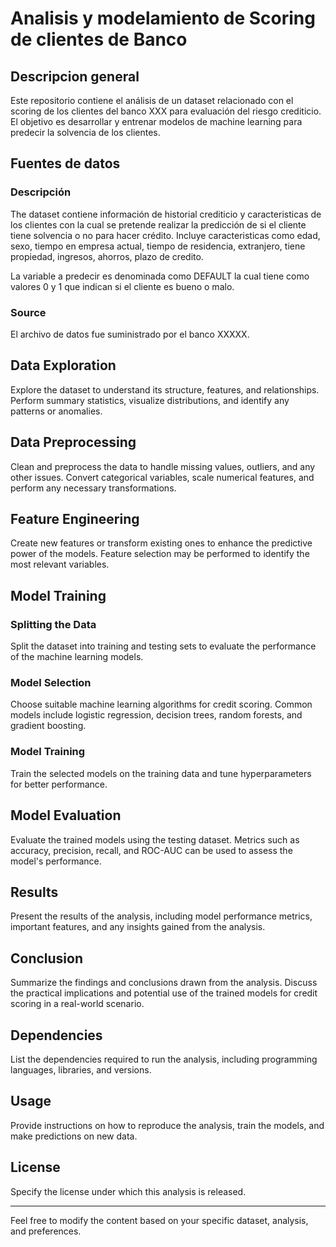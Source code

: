 # Analisis y modelamiento de Scoring de clientes de Banco

## Descripcion general

Este repositorio contiene el análisis de un dataset relacionado con el scoring de los clientes del banco XXX para evaluación del riesgo crediticio.   El objetivo es desarrollar y entrenar modelos de machine learning para predecir la solvencia de los clientes.

## Fuentes de datos

### Descripción

The dataset contiene información de historial crediticio y caracteristicas de los clientes con la cual se pretende realizar la predicción de si el cliente tiene solvencia o no para hacer crédito.  Incluye caracteristicas como edad, sexo, tiempo en empresa actual, tiempo de residencia, extranjero, tiene propiedad, ingresos, ahorros, plazo de credito. 

La variable a predecir es denominada como DEFAULT la cual tiene como valores 0 y 1 que indican si el cliente es bueno o malo.

### Source

El archivo de datos fue suministrado por el banco XXXXX.

## Data Exploration

Explore the dataset to understand its structure, features, and relationships. Perform summary statistics, visualize distributions, and identify any patterns or anomalies.

## Data Preprocessing

Clean and preprocess the data to handle missing values, outliers, and any other issues. Convert categorical variables, scale numerical features, and perform any necessary transformations.

## Feature Engineering

Create new features or transform existing ones to enhance the predictive power of the models. Feature selection may be performed to identify the most relevant variables.

## Model Training

### Splitting the Data

Split the dataset into training and testing sets to evaluate the performance of the machine learning models.

### Model Selection

Choose suitable machine learning algorithms for credit scoring. Common models include logistic regression, decision trees, random forests, and gradient boosting.

### Model Training

Train the selected models on the training data and tune hyperparameters for better performance.

## Model Evaluation

Evaluate the trained models using the testing dataset. Metrics such as accuracy, precision, recall, and ROC-AUC can be used to assess the model's performance.

## Results

Present the results of the analysis, including model performance metrics, important features, and any insights gained from the analysis.

## Conclusion

Summarize the findings and conclusions drawn from the analysis. Discuss the practical implications and potential use of the trained models for credit scoring in a real-world scenario.

## Dependencies

List the dependencies required to run the analysis, including programming languages, libraries, and versions.

## Usage

Provide instructions on how to reproduce the analysis, train the models, and make predictions on new data.

## License

Specify the license under which this analysis is released.

---

Feel free to modify the content based on your specific dataset, analysis, and preferences.
